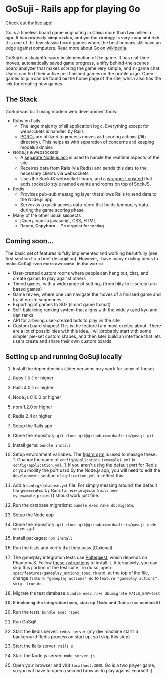 # GoSuji - Rails app for playing Go

[Check out the live app!](http://gosuji.herokuapp.com)

Go is a timeless board game originating in China more than two millenia ago. It has relatively simple rules, and yet the strategy is very deep and rich. It is one of the few classic board games where the best humans still have an edge against computers. Read more about Go on [wikipedia](http://en.wikipedia.org/wiki/Go_(game)).

GoSuji is a straightforward implemenation of the game. It has real-time moves, automatically saved game progress, a nifty behind-the-scenes board analyzer that makes scoring the game very simple, and in-game chat. Users can find their active and finished games on the profile page. Open games to join can be found on the home page of the site, which also has the link for creating new games.

## The Stack

GoSuji was built using modern web development tools:

* Ruby on Rails
  - The large majority of all application logic. Everything except for websockets is handled by Rails
  - [POROs](http://blog.jayfields.com/2007/10/ruby-poro.html) are utilized to process moves and scoring actions (/lib directory). This helps us with separation of concerns and keeping models skinnier.
* Node.js & websockets
  - A [separate Node.js app](https://github.com/dwaltrip/gosuji-node-server) is used to handle the realtime aspects of the site
  - Receives data from Rails (via Redis) and sends this data to the necessary clients via websockets
  - Uses the SockJS websocket library, and a [wrapper I created](http://github.com/dwaltrip/sockjs-wrapper) that adds socket.io style named events and rooms on top of SockJS.
* Redis
  - Provides pub-sub messaging layer that allows Rails to send data to the Node.js app
  - Serves as a quick access data-store that holds temporary data during the game scoring phase
* Many of the other usual suspects
  - jQuery, vanilla javascript, CSS, HTML
  - Rspec, Capybara + Poltergeist for testing


## Coming soon...

The basic set of features is  fully implemented and working beautifully (see first section for a brief description). However, I have many exciting ideas to make GoSuji even more awesome.
In the works:
* User-created custom rooms where people can hang out, chat, and create games to play against others
* Timed games, with a wide range of settings (from blitz to leisurely turn based games)
* Game review, where one can navigate the moves of a finished game and try alternate sequences
* Exporting of games to SGF (smart game format)
* Self-balancing ranking system that aligns with the widely used kyu and dan ranks
* API for allowing user-created bots to play on the site
* Custom board shapes! This is the feature I am most excited about. There are a lot of possibilities with this idea. I will probably start with some simpler pre-set custom shapes, and then later build an interface that lets users create and share their own custom boards

## Setting up and running GoSuji locally

1. Install the dependencies (older versions may work for some of these)
  1. Ruby 1.9.3 or higher
  2. Rails 4.0.0 or higher
  3. Node.js 0.10.0 or higher
  4. npm 1.2.0 or higher
  5. Redis 2.4 or higher

2. Setup the Rails app
  1. Clone the repository: `git clone git@github.com:dwaltrip/gosuji.git`
  2. Install gems: `bundle install`
  3. Setup environment variables. The [figaro gem](https://github.com/laserlemon/figaro) is used to manage these.
    1. Change the name of `config/application (example).yml` to `config/application.yml`.
    1. If you aren't using the default port for Redis or you modify the port used by the Node.js app, you will need to edit the `development:` section of `application.yml` to reflect this.
  4. Add a `config/database.yml` file. For simply messing around, the default file genereated by Rails for new projects (`rails new my_example_project`) should work just fine.
  5. Run the database migrations: `bundle exec rake db:migrate`.

3. Setup the Node app
  1. Clone the repository: `git clone git@github.com:dwaltrip/gosuji-node-server.git`
  2. Install packages: `npm install`

4. Run the tests and verify that they pass (Optional)
  1. The gameplay integration tests use [Poltergiest](https://github.com/jonleighton/poltergeist), which depends on PhantomJS. Follow [these instructions](https://github.com/jonleighton/poltergeist#installing-phantomjs) to install it. Alternatively, you can skip this portion of the test suite. To do so, open `spec/features/gameplay_actions_spec.rb` and, at the top of the file, change `feature "gameplay actions" do` to `feature "gameplay actions", skip: true do`.
  2. Migrate the test database: `bundle exec rake db:migrate RAILS_ENV=test`
  3. If including the integration tests, start up Node and Redis (see section 5)
  4. Run the tests: `bundle exec rspec`

5. Run GoSuji!
  1. Start the Redis server: `redis-server` (my dev machine starts a background Redis process on start up, so I skip this step)
  2. Start the Rails server: `rails s`
  3. Start the Node.js server: `node server.js`
  4. Open your browser and visit `localhost:3000`. Go is a two player game, so you will have to open a second browser to play against yourself :)

